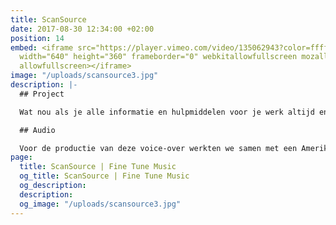 ```yaml
---
title: ScanSource
date: 2017-08-30 12:34:00 +02:00
position: 14
embed: <iframe src="https://player.vimeo.com/video/135062943?color=ffffff&title=0&byline=0&portrait=0"
  width="640" height="360" frameborder="0" webkitallowfullscreen mozallowfullscreen
  allowfullscreen></iframe>
image: "/uploads/scansource3.jpg"
description: |-
  ## Project

  Wat nou als je alle informatie en hulpmiddelen voor je werk altijd en overal voor handen zou hebben? In deze video vertelt ScanSource over haar nieuwe technologie PartnerPAD.

  ## Audio

  Voor de productie van deze voice-over werkten we samen met een Amerikaanse stem-acteur om de internationale doelgroep van het bedrijf aan te spreken. Bij het componeren van de muziek zijn we op zoek gegaan naar een zakelijke, moderne sound, die toch warm en menselijk voelt.
page:
  title: ScanSource | Fine Tune Music
  og_title: ScanSource | Fine Tune Music
  og_description: 
  description: 
  og_image: "/uploads/scansource3.jpg"
---
```


